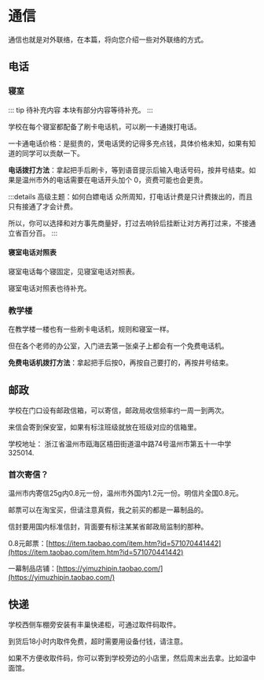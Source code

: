 # 通信

通信也就是对外联络，在本篇，将向您介绍一些对外联络的方式。

## 电话

### 寝室

::: tip 待补充内容
本块有部分内容等待补充。
:::

学校在每个寝室都配备了刷卡电话机，可以刷一卡通拨打电话。

一卡通电话价格：是挺贵的，煲电话煲的记得多充点钱，具体价格未知，如果有知道的同学可以贡献一下。

**电话拨打方法**：拿起把手后刷卡，等到语音提示后输入电话号码，按井号结束。如果是温州市外的电话需要在电话开头加个 0，资费可能也会更贵。

:::details 高级主题：如何白嫖电话
众所周知，打电话计费是只计费拨出的，而且只有接通了才会计费。

所以，你可以选择和对方事先商量好，打过去响铃后挂断让对方再打过来，不接通立省百分百。
:::

#### 寝室电话对照表

寝室电话每个寝固定，见寝室电话对照表。

寝室电话对照表也待补充。

### 教学楼

在教学楼一楼也有一些刷卡电话机，规则和寝室一样。

但在各个老师的办公室，入门进去第一张桌子上都会有一个免费电话机。

**免费电话机拨打方法**：拿起把手后按0，再按自己要打的，再按井号结束。


## 邮政

学校在门口设有邮政信箱，可以寄信，邮政局收信频率约一周一到两次。

来信会寄到保安室，如果有标注班级就放在班级对应的信箱里。

学校地址： 浙江省温州市瓯海区梧田街道温中路74号温州市第五十一中学 325014.

### 首次寄信？

温州市内寄信25g内0.8元一份，温州市外国内1.2元一份。明信片全国0.8元。

邮票可以在淘宝买，但请注意真假，我之前买的都是一幕制品的。

信封要用国内标准信封，背面要有标注某某省邮政局监制的那种。

0.8元邮票：[https://item.taobao.com/item.htm?id=571070441442](https://item.taobao.com/item.htm?id=571070441442)

一幕制品店铺：[https://yimuzhipin.taobao.com/](https://yimuzhipin.taobao.com/)

## 快递

学校西侧车棚旁安装有丰巢快递柜，可通过取件码取件。

到货后18小时内取件免费，超时需要用设备付钱，请注意。

如果不方便收取件码，你可以寄到学校旁边的小店里，然后周末出去拿。比如温中面馆。
